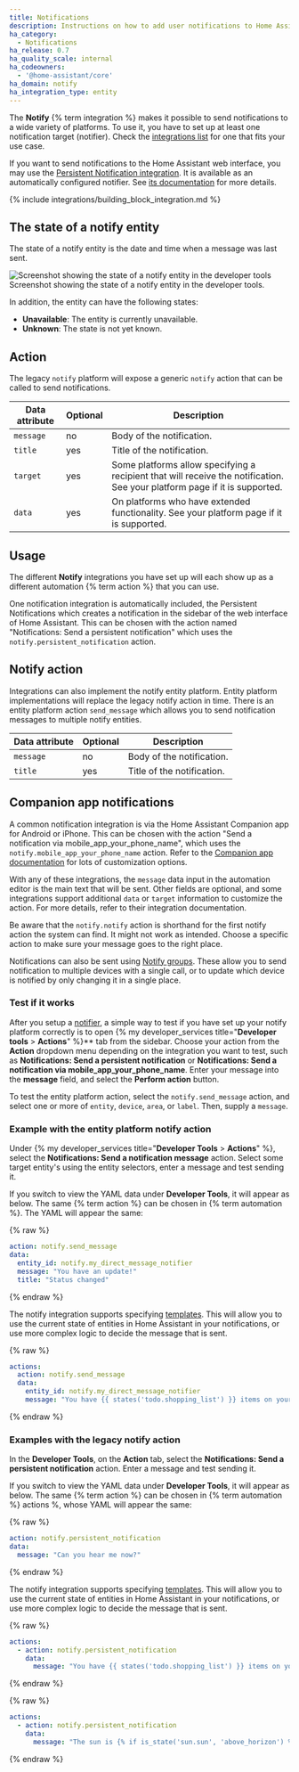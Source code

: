 ```yaml
---
title: Notifications
description: Instructions on how to add user notifications to Home Assistant.
ha_category:
  - Notifications
ha_release: 0.7
ha_quality_scale: internal
ha_codeowners:
  - '@home-assistant/core'
ha_domain: notify
ha_integration_type: entity
---
```


The **Notify** {% term integration %} makes it possible to send notifications to a wide variety of platforms. To use it, you have to set up at least one notification target (notifier). Check the [integrations list](/integrations/#notifications) for one that fits your use case.

If you want to send notifications to the Home Assistant web interface, you may use the [Persistent Notification integration](/integrations/persistent_notification/). It is available as an automatically configured notifier. See [its documentation](/integrations/persistent_notification/) for more details.

{% include integrations/building_block_integration.md %}

## The state of a notify entity

The state of a notify entity is the date and time when a message was last sent.

<p class='img'>
<img src='/images/integrations/notify/state_notify.png' alt='Screenshot showing the state of a notify entity in the developer tools' />
Screenshot showing the state of a notify entity in the developer tools.
</p>

In addition, the entity can have the following states:

- **Unavailable**: The entity is currently unavailable.
- **Unknown**: The state is not yet known.

## Action

The legacy `notify` platform will expose a generic `notify` action that can be called to send notifications.

| Data attribute | Optional | Description                                                                                                                |
| -------------- | -------- | -------------------------------------------------------------------------------------------------------------------------- |
| `message`      | no       | Body of the notification.                                                                                                  |
| `title`        | yes      | Title of the notification.                                                                                                 |
| `target`       | yes      | Some platforms allow specifying a recipient that will receive the notification. See your platform page if it is supported. |
| `data`         | yes      | On platforms who have extended functionality. See your platform page if it is supported.                                   |

## Usage

The different **Notify** integrations you have set up will each show up as a different automation {% term action %} that you can use.

One notification integration is automatically included, the Persistent Notifications which creates a notification in the sidebar of the web interface of Home Assistant. This can be chosen with the action named "Notifications: Send a persistent notification" which uses the `notify.persistent_notification` action.

## Notify action

Integrations can also implement the notify entity platform. Entity platform implementations will replace the legacy notify action in time. There is an entity platform action `send_message` which allows you to send notification messages to multiple notify entities.

| Data attribute | Optional | Description                |
| -------------- | -------- | -------------------------- |
| `message`      | no       | Body of the notification.  |
| `title`        | yes      | Title of the notification. |

## Companion app notifications

A common notification integration is via the Home Assistant Companion app for Android or iPhone. This can be chosen with the action "Send a notification via mobile_app_your_phone_name", which uses the `notify.mobile_app_your_phone_name` action. Refer to the [Companion app documentation](https://companion.home-assistant.io/docs/notifications/notifications-basic) for lots of customization options.

With any of these integrations, the `message` data input in the automation editor is the main text that will be sent. Other fields are optional, and some integrations support additional `data` or `target` information to customize the action. For more details, refer to their integration documentation.

Be aware that the `notify.notify` action is shorthand for the first notify action the system can find. It might not work as intended. Choose a specific action to make sure your message goes to the right place.

Notifications can also be sent using [Notify groups](https://www.home-assistant.io/integrations/group/#notify-groups). These allow you to send notification to multiple devices with a single call, or to update which device is notified by only changing it in a single place.

### Test if it works

After you setup a [notifier](/integrations/#notifications), a simple way to test if you have set up your notify platform correctly is to open {% my developer_services title="**Developer tools** > **Actions**" %}** tab from the sidebar. Choose your action from the **Action** dropdown menu depending on the integration you want to test, such as **Notifications: Send a persistent notification** or **Notifications: Send a notification via mobile_app_your_phone_name**. Enter your message into the **message** field, and select the **Perform action** button.

To test the entity platform action, select the `notify.send_message` action, and select one or more of `entity`, `device`, `area`, or `label`. Then, supply a `message`.

### Example with the entity platform notify action

Under {% my developer_services title="**Developer Tools** > **Actions**" %}, select the **Notifications: Send a notification message** action. Select some target entity's using the entity selectors, enter a message and test sending it.

If you switch to view the YAML data under **Developer Tools**, it will appear as below. The same {% term action %} can be chosen in {% term automation %}. The YAML will appear the same:

{% raw %}

```yaml
action: notify.send_message
data:
  entity_id: notify.my_direct_message_notifier
  message: "You have an update!"
  title: "Status changed"
```

{% endraw %}

The notify integration supports specifying [templates](/docs/configuration/templating/). This will allow you to use the current state of entities in Home Assistant in your notifications, or use more complex logic to decide the message that is sent.

{% raw %}

```yaml
actions:
  action: notify.send_message
  data:
    entity_id: notify.my_direct_message_notifier
    message: "You have {{ states('todo.shopping_list') }} items on your shopping list."
```

{% endraw %}

### Examples with the legacy notify action

In the **Developer Tools**, on the **Action** tab, select the **Notifications: Send a persistent notification** action. Enter a message and test sending it.

If you switch to view the YAML data under **Developer Tools**, it will appear as below. The same {% term action %} can be chosen in {% term automation %} actions %, whose YAML will appear the same:

{% raw %}

```yaml
action: notify.persistent_notification
data:
  message: "Can you hear me now?"
```

{% endraw %}

The notify integration supports specifying [templates](/docs/configuration/templating/). This will allow you to use the current state of entities in Home Assistant in your notifications, or use more complex logic to decide the message that is sent.

{% raw %}

```yaml
actions:
  - action: notify.persistent_notification
    data:
      message: "You have {{ states('todo.shopping_list') }} items on your shopping list."
```

{% endraw %}

{% raw %}

```yaml
actions:
  - action: notify.persistent_notification
    data:
      message: "The sun is {% if is_state('sun.sun', 'above_horizon') %}up{% else %}down{% endif %}!"
```

{% endraw %}
